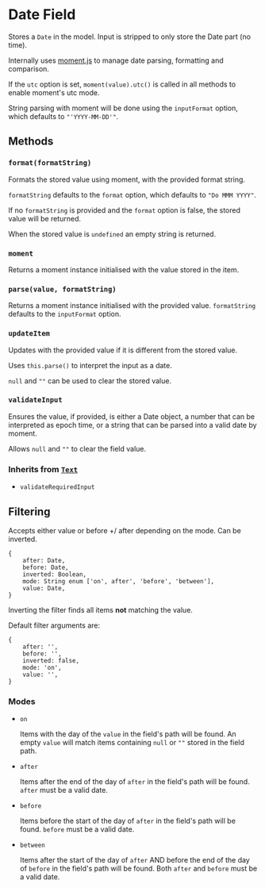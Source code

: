 # Date Field

Stores a `Date` in the model. Input is stripped to only store the Date part (no time).

Internally uses [moment.js](http://momentjs.com/) to manage date parsing, formatting and comparison.

If the `utc` option is set, `moment(value).utc()` is called in all methods to enable moment's utc mode.

String parsing with moment will be done using the `inputFormat` option, which defaults to `"'YYYY-MM-DD'"`.

## Methods

### `format(formatString)`

Formats the stored value using moment, with the provided format string.

`formatString` defaults to the `format` option, which defaults to `"Do MMM YYYY"`.

If no `formatString` is provided and the `format` option is false, the stored value will be returned.

When the stored value is `undefined` an empty string is returned.

### `moment`

Returns a moment instance initialised with the value stored in the item.

### `parse(value, formatString)`

Returns a moment instance initialised with the provided value. `formatString` defaults to the `inputFormat` option.

### `updateItem`

Updates with the provided value if it is different from the stored value.

Uses `this.parse()` to interpret the input as a date.

`null` and `""` can be used to clear the stored value.

### `validateInput`

Ensures the value, if provided, is either a Date object, a number that can be interpreted as epoch time, or a string that can be parsed into a valid date by moment.

Allows `null` and `""` to clear the field value.

### Inherits from [`Text`](../text)

* `validateRequiredInput`

## Filtering

Accepts either value or before +/ after depending on the mode. Can be inverted.

```
{
	after: Date,
	before: Date,
	inverted: Boolean,
	mode: String enum ['on', after', 'before', 'between'],
	value: Date,
}
```

Inverting the filter finds all items **not** matching the value.

Default filter arguments are:

```
{
	after: '',
	before: '',
	inverted: false,
	mode: 'on',
	value: '',
}
```

### Modes

* `on`

  Items with the day of the `value` in the field's path will be found. An empty `value` will match items containing `null` or `""` stored in the field path.

* `after`

  Items after the end of the day of `after` in the field's path will be found. `after` must be a valid date.

* `before`

  Items before the start of the day of `after` in the field's path will be found. `before` must be a valid date.

* `between`

  Items after the start of the day of `after` AND before the end of the day of `before` in the field's path will be found. Both `after` and `before` must be a valid date.
